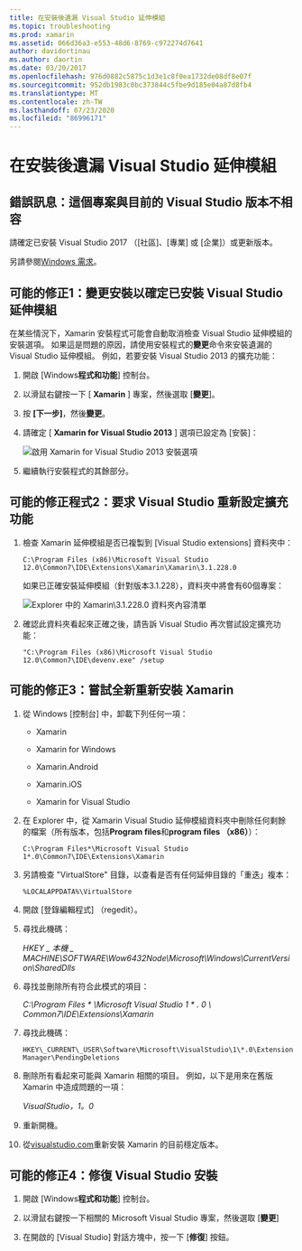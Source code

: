 ```yaml
---
title: 在安裝後遺漏 Visual Studio 延伸模組
ms.topic: troubleshooting
ms.prod: xamarin
ms.assetid: 066d36a3-e553-48d6-8769-c972274d7641
author: davidortinau
ms.author: daortin
ms.date: 03/20/2017
ms.openlocfilehash: 976d0882c5875c1d3e1c8f0ea1732de08df8e07f
ms.sourcegitcommit: 952db1983c0bc373844c5fbe9d185e04a87d8fb4
ms.translationtype: MT
ms.contentlocale: zh-TW
ms.lasthandoff: 07/23/2020
ms.locfileid: "86996171"
---
```

# <a name="missing-visual-studio-extensions-after-installation"></a>在安裝後遺漏 Visual Studio 延伸模組

## <a name="error-message-this-project-is-incompatible-with-the-current-edition-of-visual-studio"></a>錯誤訊息：這個專案與目前的 Visual Studio 版本不相容

請確定已安裝 Visual Studio 2017 （[社區]、[專業] 或 [企業]）或更新版本。

另請參閱[Windows 需求](~/cross-platform/get-started/requirements.md#windows-requirements)。

## <a name="possible-fix-1-change-the-installation-to-make-sure-the-visual-studio-extensions-are-installed"></a>可能的修正1：變更安裝以確定已安裝 Visual Studio 延伸模組

在某些情況下，Xamarin 安裝程式可能會自動取消檢查 Visual Studio 延伸模組的安裝選項。 如果這是問題的原因，請使用安裝程式的**變更**命令來安裝遺漏的 Visual Studio 延伸模組。 例如，若要安裝 Visual Studio 2013 的擴充功能：

1. 開啟 [Windows**程式和功能**] 控制台。

2. 以滑鼠右鍵按一下 [ **Xamarin** ] 專案，然後選取 [**變更**]。

3. 按 **[下一步]**，然後**變更**。

4. 請確定 [ **Xamarin for Visual Studio 2013** ] 選項已設定為 [安裝]：

    ![啟用 Xamarin for Visual Studio 2013 安裝選項](missing-vs-extensions-images/installer.png)

5. 繼續執行安裝程式的其餘部分。

## <a name="possible-fix-2-ask-visual-studio-to-set-up-the-extensions-again"></a>可能的修正程式2：要求 Visual Studio 重新設定擴充功能

1. 檢查 Xamarin 延伸模組是否已複製到 [Visual Studio extensions] 資料夾中：

    `C:\Program Files (x86)\Microsoft Visual Studio 12.0\Common7\IDE\Extensions\Xamarin\Xamarin\3.1.228.0`

    如果已正確安裝延伸模組（針對版本3.1.228），資料夾中將會有60個專案：

    ![Explorer 中的 Xamarin\3.1.228.0 資料夾內容清單](missing-vs-extensions-images/folder.png)

2. 確認此資料夾看起來正確之後，請告訴 Visual Studio 再次嘗試設定擴充功能：

    `"C:\Program Files (x86)\Microsoft Visual Studio 12.0\Common7\IDE\devenv.exe" /setup`

## <a name="possible-fix-3-try-a-fresh-reinstall-of-xamarin"></a>可能的修正3：嘗試全新重新安裝 Xamarin

1. 從 Windows [控制台] 中，卸載下列任何一項：

    * Xamarin

    * Xamarin for Windows

    * Xamarin.Android

    * Xamarin.iOS

    * Xamarin for Visual Studio

2. 在 Explorer 中，從 Xamarin Visual Studio 延伸模組資料夾中刪除任何剩餘的檔案（所有版本，包括**Program files**和**program files （x86）**）：

    `C:\Program Files*\Microsoft Visual Studio 1*.0\Common7\IDE\Extensions\Xamarin`

3. 另請檢查 "VirtualStore" 目錄，以查看是否有任何延伸目錄的「重迭」複本：

    `%LOCALAPPDATA%\VirtualStore`

4. 開啟 [登錄編輯程式] （regedit）。

5. 尋找此機碼：

    _HKEY \_ 本機 \_ MACHINE\SOFTWARE\Wow6432Node\Microsoft\Windows\CurrentVersion\SharedDlls_

6. 尋找並刪除所有符合此模式的項目：

    _C:\Program Files \* \Microsoft Visual Studio 1 \* . 0 \ Common7\IDE\Extensions\Xamarin_

7. 尋找此機碼：

    `HKEY\_CURRENT\_USER\Software\Microsoft\VisualStudio\1\*.0\ExtensionManager\PendingDeletions`

8. 刪除所有看起來可能與 Xamarin 相關的項目。 例如，以下是用來在舊版 Xamarin 中造成問題的一項：

    _VisualStudio，1。0_

9. 重新開機。

10. 從[visualstudio.com](https://visualstudio.com/xamarin)重新安裝 Xamarin 的目前穩定版本。

## <a name="possible-fix-4-repair-visual-studio-installation"></a>可能的修正4：修復 Visual Studio 安裝

1. 開啟 [Windows**程式和功能**] 控制台。

2. 以滑鼠右鍵按一下相關的 Microsoft Visual Studio 專案，然後選取 [**變更**]

3. 在開啟的 [Visual Studio] 對話方塊中，按一下 [**修復**] 按鈕。
